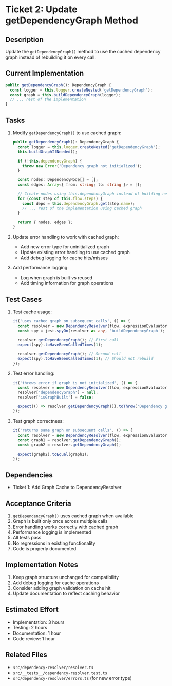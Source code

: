 # Ticket 2: Update getDependencyGraph Method

## Description

Update the `getDependencyGraph()` method to use the cached dependency graph instead of rebuilding it on every call.

## Current Implementation

```typescript
public getDependencyGraph(): DependencyGraph {
  const logger = this.logger.createNested('getDependencyGraph');
  const graph = this.buildDependencyGraph(logger);
  // ... rest of the implementation
}
```

## Tasks

1. Modify `getDependencyGraph()` to use cached graph:

   ```typescript
   public getDependencyGraph(): DependencyGraph {
     const logger = this.logger.createNested('getDependencyGraph');
     this.buildGraphIfNeeded();

     if (!this.dependencyGraph) {
       throw new Error('Dependency graph not initialized');
     }

     const nodes: DependencyNode[] = [];
     const edges: Array<{ from: string; to: string }> = [];

     // Create nodes using this.dependencyGraph instead of building new one
     for (const step of this.flow.steps) {
       const deps = this.dependencyGraph.get(step.name);
       // ... rest of the implementation using cached graph
     }

     return { nodes, edges };
   }
   ```

2. Update error handling to work with cached graph:

   - Add new error type for uninitialized graph
   - Update existing error handling to use cached graph
   - Add debug logging for cache hits/misses

3. Add performance logging:
   - Log when graph is built vs reused
   - Add timing information for graph operations

## Test Cases

1. Test cache usage:

   ```typescript
   it('uses cached graph on subsequent calls', () => {
     const resolver = new DependencyResolver(flow, expressionEvaluator, logger);
     const spy = jest.spyOn(resolver as any, 'buildDependencyGraph');

     resolver.getDependencyGraph(); // First call
     expect(spy).toHaveBeenCalledTimes(1);

     resolver.getDependencyGraph(); // Second call
     expect(spy).toHaveBeenCalledTimes(1); // Should not rebuild
   });
   ```

2. Test error handling:

   ```typescript
   it('throws error if graph is not initialized', () => {
     const resolver = new DependencyResolver(flow, expressionEvaluator, logger);
     resolver['dependencyGraph'] = null;
     resolver['isGraphBuilt'] = false;

     expect(() => resolver.getDependencyGraph()).toThrow('Dependency graph not initialized');
   });
   ```

3. Test graph correctness:
   ```typescript
   it('returns same graph on subsequent calls', () => {
     const resolver = new DependencyResolver(flow, expressionEvaluator, logger);
     const graph1 = resolver.getDependencyGraph();
     const graph2 = resolver.getDependencyGraph();

     expect(graph2).toEqual(graph1);
   });
   ```

## Dependencies

- Ticket 1: Add Graph Cache to DependencyResolver

## Acceptance Criteria

1. `getDependencyGraph()` uses cached graph when available
2. Graph is built only once across multiple calls
3. Error handling works correctly with cached graph
4. Performance logging is implemented
5. All tests pass
6. No regressions in existing functionality
7. Code is properly documented

## Implementation Notes

1. Keep graph structure unchanged for compatibility
2. Add debug logging for cache operations
3. Consider adding graph validation on cache hit
4. Update documentation to reflect caching behavior

## Estimated Effort

- Implementation: 3 hours
- Testing: 2 hours
- Documentation: 1 hour
- Code review: 1 hour

## Related Files

- `src/dependency-resolver/resolver.ts`
- `src/__tests__/dependency-resolver.test.ts`
- `src/dependency-resolver/errors.ts` (for new error type)
